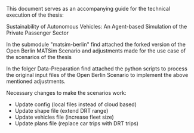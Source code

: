 This document serves as an accompanying guide for the technical execution of the thesis: 

Sustainability of Autonomous Vehicles: An Agent-based Simulation of the Private Passenger Sector

In the submodule "matsim-berlin" find attached the forked version of the Open Berlin MATSim Scenario and adjustments made for the use case of the scenarios of the thesis

In the folger Data-Preparation find attached the python scripts to process the original input files of the Open Berlin Scenario to implement the above mentioned adjustments.

Necessary changes to make the scenarios work:

- Update config (local files instead of cloud based)
- Update shape file (extend DRT range)
- Update vehicles file (increase fleet size)
- Update plans file (replace car trips with DRT trips)
